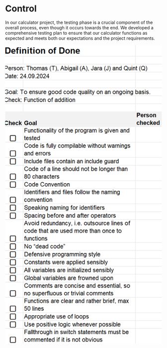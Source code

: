 # Control
In our calculator project, the testing phase is a crucial component of the overall process, even though it occurs towards the end. We developed a comprehensive testing plan to ensure that our calculator functions as expected and meets both our expectations and the project requirements.

![Definition of done](https://github.com/tlsstern/BLJ2024_TR_Tho-Abi-Jar-Qui/blob/main/Taschenrechner/Documentation/Images/Definition%20of%20done_Calculator_control.png)